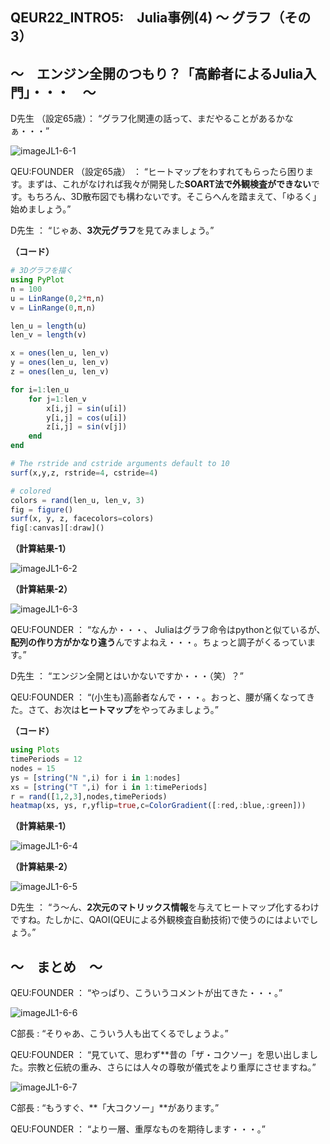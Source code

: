 ## QEUR22_INTRO5:　Julia事例(4) ～ グラフ（その3）

## ～　エンジン全開のつもり？「高齢者によるJulia入門」・・・　～

D先生 （設定65歳）： “グラフ化関連の話って、まだやることがあるかなぁ・・・”

![imageJL1-6-1](https://introJL1973.github.io/images/imageJL1-6-1.jpg)

QEU:FOUNDER （設定65歳） ： “ヒートマップをわすれてもらったら困ります。まずは、これがなければ我々が開発した**SOART法で外観検査ができない**です。もちろん、3D散布図でも構わないです。そこらへんを踏まえて、「ゆるく」始めましょう。”

D先生 ： “じゃあ、**3次元グラフ**を見てみましょう。”

**（コード）**

```julia
# 3Dグラフを描く
using PyPlot
n = 100
u = LinRange(0,2*π,n)
v = LinRange(0,π,n)

len_u = length(u)
len_v = length(v)

x = ones(len_u, len_v)
y = ones(len_u, len_v)
z = ones(len_u, len_v)

for i=1:len_u 
    for j=1:len_v
        x[i,j] = sin(u[i])
        y[i,j] = cos(u[i])
        z[i,j] = sin(v[j])
    end
end

# The rstride and cstride arguments default to 10
surf(x,y,z, rstride=4, cstride=4)

# colored
colors = rand(len_u, len_v, 3)
fig = figure()
surf(x, y, z, facecolors=colors) 
fig[:canvas][:draw]()

```

**（計算結果-1）**

![imageJL1-6-2](https://introJL1973.github.io/images/imageJL1-6-2.jpg)

**（計算結果-2）**

![imageJL1-6-3](https://introJL1973.github.io/images/imageJL1-6-3.jpg)

QEU:FOUNDER ： “なんか・・・、	Juliaはグラフ命令はpythonと似ているが、**配列の作り方がかなり違う**んですよねえ・・・。ちょっと調子がくるっています。”

D先生 ： “エンジン全開とはいかないですか・・・（笑）？”

QEU:FOUNDER ： “(小生も)高齢者なんで・・・。おっと、腰が痛くなってきた。さて、お次は**ヒートマップ**をやってみましょう。”

**（コード）**

```julia
using Plots
timePeriods = 12
nodes = 15
ys = [string("N ",i) for i in 1:nodes]
xs = [string("T ",i) for i in 1:timePeriods]
r = rand([1,2,3],nodes,timePeriods)
heatmap(xs, ys, r,yflip=true,c=ColorGradient([:red,:blue,:green]))

```

**（計算結果-1）**

![imageJL1-6-4](https://introJL1973.github.io/images/imageJL1-6-4.jpg)

**（計算結果-2）**

![imageJL1-6-5](https://introJL1973.github.io/images/imageJL1-6-5.jpg)

D先生 ： “う～ん、**2次元のマトリックス情報**を与えてヒートマップ化するわけですね。たしかに、QAOI(QEUによる外観検査自動技術)で使うのにはよいでしょう。”



## ～　まとめ　～

QEU:FOUNDER ： “やっぱり、こういうコメントが出てきた・・・。”

![imageJL1-6-6](https://introJL1973.github.io/images/imageJL1-6-6.jpg)

C部長 : “そりゃあ、こういう人も出てくるでしょうよ。”

QEU:FOUNDER ： “見ていて、思わず**昔の「ザ・コクソー」を思い出しました。宗教と伝統の重み、さらには人々の尊敬が儀式をより重厚にさせますね。”

![imageJL1-6-7](https://introJL1973.github.io/images/imageJL1-6-7.jpg)

C部長 : “もうすぐ、**「大コクソー」**があります。”


QEU:FOUNDER ： “より一層、重厚なものを期待します・・・。”


